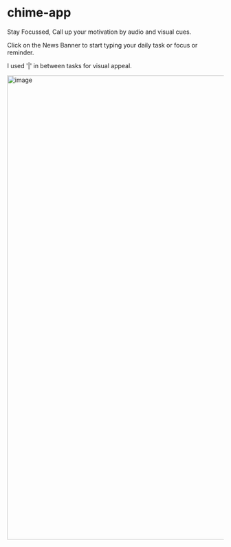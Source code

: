# chime-app
Stay Focussed, Call up your motivation by audio and visual cues.

Click on the News Banner to start typing your daily task or focus or reminder. 

I used '|' in between tasks for visual appeal.

<img width="1919" height="1078" alt="image" src="https://github.com/user-attachments/assets/ecf3ca98-71c1-44c5-8950-9da46ec1eb4f" />
